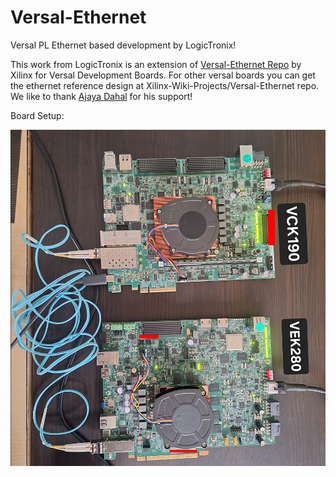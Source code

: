 # Versal-Ethernet
Versal PL Ethernet based development by LogicTronix!

This work from LogicTronix is an extension of [Versal-Ethernet Repo](https://github.com/Xilinx-Wiki-Projects/Versal-Ethernet) by Xilinx for Versal Development Boards. For other versal boards you can get the ethernet reference design at  Xilinx-Wiki-Projects/Versal-Ethernet repo.
We like to thank [Ajaya Dahal](https://github.com/ajayadaha1) for his support!

Board Setup:

![Board Setup](vek280/pl_10g_base_platform/images/board_setup.png)